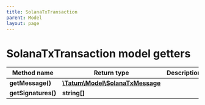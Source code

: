 ```yaml
---
title: SolanaTxTransaction
parent: Model
layout: page
---
```


# SolanaTxTransaction model getters

Method name | Return type | Description | Notes
------------ | ------------- | ------------- | -------------
**getMessage()** | [**\Tatum\Model\SolanaTxMessage**](../SolanaTxMessage) |  | [optional]
**getSignatures()** | **string[]** |  | [optional]

